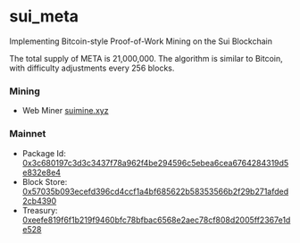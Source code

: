# sui_meta

Implementing Bitcoin-style Proof-of-Work Mining on the Sui Blockchain

The total supply of META is 21,000,000. The algorithm is similar to Bitcoin, with difficulty adjustments every 256 blocks. 

### Mining

- Web Miner [suimine.xyz](https://suimine.xyz/)


### Mainnet

  - Package Id: [0x3c680197c3d3c3437f78a962f4be294596c5ebea6cea6764284319d5e832e8e4](https://suivision.xyz/package/0x3c680197c3d3c3437f78a962f4be294596c5ebea6cea6764284319d5e832e8e4)
- Block Store: [0x57035b093ecefd396cd4ccf1a4bf685622b58353566b2f29b271afded2cb4390](https://suivision.xyz/object/0x57035b093ecefd396cd4ccf1a4bf685622b58353566b2f29b271afded2cb4390)
- Treasury: [0xeefe819f6f1b219f9460bfc78bfbac6568e2aec78cf808d2005ff2367e1de528](https://suivision.xyz/object/0xeefe819f6f1b219f9460bfc78bfbac6568e2aec78cf808d2005ff2367e1de528)
